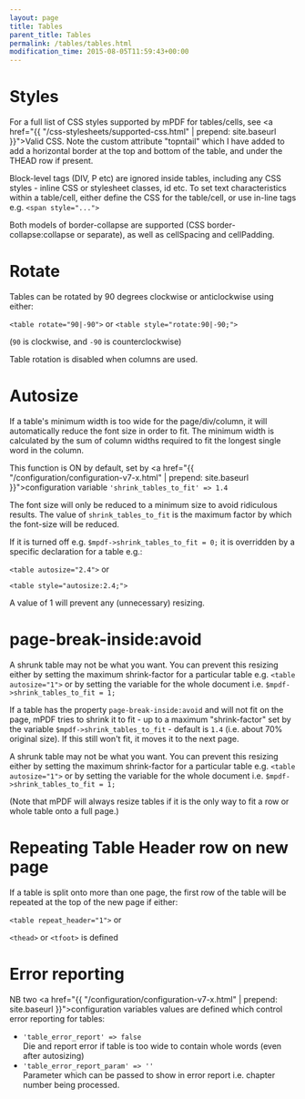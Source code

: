 ```yaml
---
layout: page
title: Tables
parent_title: Tables
permalink: /tables/tables.html
modification_time: 2015-08-05T11:59:43+00:00
---
```


# Styles

For a full list of CSS styles supported by mPDF for tables/cells, see
<a href="{{ "/css-stylesheets/supported-css.html" | prepend: site.baseurl }}">Valid CSS</a>. Note the custom attribute
"topntail" which I have added to add a horizontal border at the top and bottom of the table, and under the THEAD
row if present.

Block-level tags (DIV, P etc) are ignored inside tables, including any CSS styles - inline CSS or stylesheet
classes, id etc. To set text characteristics within a table/cell, either define the CSS for the table/cell, or
use in-line tags e.g. `<span style="...">`

Both models of border-collapse are supported (CSS border-collapse:collapse or separate), as well as cellSpacing and
cellPadding.

# Rotate

Tables can be rotated by 90 degrees clockwise or anticlockwise using either:

`<table rotate="90|-90">` or `<table style="rotate:90|-90;">`

(`90` is clockwise, and `-90` is counterclockwise)

Table rotation is disabled when columns are used.

# Autosize

If a table's minimum width is too wide for the page/div/column, it will automatically reduce the font size in order to
fit. The minimum width is calculated by the sum of column widths required to fit the longest single word in the column.

This function is ON by default, set by
<a href="{{ "/configuration/configuration-v7-x.html" | prepend: site.baseurl }}">configuration variable</a>
`'shrink_tables_to_fit' => 1.4`

The font size will only be reduced to a minimum size to avoid ridiculous results. The value of
`shrink_tables_to_fit` is the maximum factor by which the font-size will be reduced.

If it is turned off e.g. `$mpdf->shrink_tables_to_fit = 0;` it is overridden by a specific declaration for a table e.g.:

`<table autosize="2.4">` or

`<table style="autosize:2.4;">`

A value of 1 will prevent any (unnecessary) resizing.

# page-break-inside:avoid

A shrunk table may not be what you want. You can prevent this resizing either by setting the maximum shrink-factor for
a particular table e.g. `<table autosize="1">` or by setting the variable for the whole document
i.e. `$mpdf->shrink_tables_to_fit = 1;`

If a table has the property `page-break-inside:avoid` and will not fit on the page, mPDF tries to shrink it to fit -
up to a maximum "shrink-factor" set by the variable `$mpdf->shrink_tables_to_fit` - default is `1.4` (i.e. about 70%
original size). If this still won't fit, it moves it to the next page.

A shrunk table may not be what you want. You can prevent this resizing either by setting the maximum shrink-factor
for a particular table e.g.  `<table autosize="1">` or by setting the variable for the whole document i.e.
`$mpdf->shrink_tables_to_fit = 1;`

(Note that mPDF will always resize tables if it is the only way to fit a row or whole table onto a full page.)

# Repeating Table Header row on new page

If a table is split onto more than one page, the first row of the table will be repeated at the top of the new page if either:

`<table repeat_header="1">` or

`<thead>` or `<tfoot>` is defined

# Error reporting

NB two <a href="{{ "/configuration/configuration-v7-x.html" | prepend: site.baseurl }}">configuration variables</a> values
are defined which control error reporting for tables:

* `'table_error_report' => false`  
  Die and report error if table is too wide to contain whole words (even after autosizing)
* `'table_error_report_param' => ''`  
  Parameter which can be passed to show in error report i.e. chapter number being processed.

